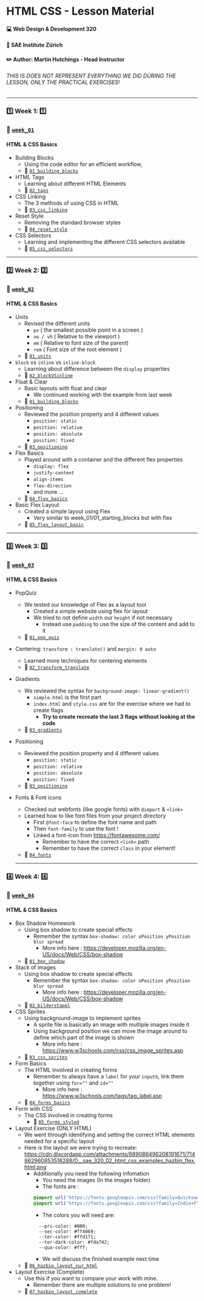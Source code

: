 # HTML CSS - Lesson Material
#### :computer: Web Design & Development 320
#### :school: SAE Institute Zürich
#### :pencil2: Author: Martin Hutchings - Head Instructor

###### THIS IS DOES NOT REPRESENT EVERYTHING WE DID DURING THE LESSON, ONLY THE PRACTICAL EXERCISES!
---

### :one: Week 1: :one:
### :file_folder: [`week_01`](https://github.com/stribis/html_css_wdd320/tree/master/week_01)
#### HTML & CSS Basics

* Building Blocks
  * Using the code editor for an efficient workflow,
  * :file_folder: [`01_building_blocks`](https://github.com/stribis/html_css_wdd320/tree/master/week_01/01_starting_blocks)
* HTML Tags
  * Learning about different HTML Elements
  * :file_folder: [`02_tags`](https://github.com/stribis/html_css_wdd320/tree/master/week_01/02_tags)
* CSS Linking
  * The 3 methods of using CSS in HTML
  * :file_folder: [`03_css_linking`](https://github.com/stribis/html_css_wdd320/tree/master/week_01/03_css_linking)
* Reset Style
  * Removing the standard browser styles
  * :file_folder: [`04_reset_style`](https://github.com/stribis/html_css_wdd320/tree/master/week_01/04_reset_style)
* CSS Selectors
  * Learning and implementing the different CSS selectors available
  * :file_folder: [`05_css_selectors`](https://github.com/stribis/html_css_wdd320/tree/master/week_01/05_css_selectors)

--- 

### :two: Week 2: :two:
### :file_folder: [`week_02`](https://github.com/stribis/html_css_wdd320/tree/master/week_02)
#### HTML & CSS Basics

* Units
  * Revised the different units
    * `px` ( the smallest possible point in a screen )
    * `vw / vh` ( Relative to the viewport )
    * `em` ( Relative to font size of the parent)
    * `rem` ( Font size of the root element )
  * :file_folder: [`01_units`](https://github.com/stribis/html_css_wdd320/tree/master/week_02/01_units)
* `block` vs `inline` vs `inline-block`
  * Learning about difference between the `display` properties
  * :file_folder: [`02_blockVSinline`](https://github.com/stribis/html_css_wdd320/tree/master/week_02/02_blockVSinline)
* Float & Clear
  * Basic layouts with float and clear
    * We continued working with the example from last week
  * :file_folder: [`01_building_blocks`](https://github.com/stribis/html_css_wdd320/tree/master/week_01/01_starting_blocks)
* Positioning
  * Reviewed the position property and 4 different values
    * `position: static`
    * `position: relative`
    * `position: absolute`
    * `position: fixed`
  * :file_folder: [`03_positioning`](https://github.com/stribis/html_css_wdd320/tree/master/week_02/03_positioning)
* Flex Basics
  * Played around with a container and the different flex properties
    * `display: flex`
    * `justify-content`
    * `align-items`
    * `flex-direction`
    * and more ...
  * :file_folder: [`04_flex_basics`](https://github.com/stribis/html_css_wdd320/tree/master/week_02/04_flex_basics)
* Basic Flex Layout
  * Created a simple layout using Flex
    * Very similar to week_01/01_starting_blocks but with flex
  * :file_folder: [`05_flex_layout_basic`](https://github.com/stribis/html_css_wdd320/tree/master/week_02/05_flex_layout_basic)

--- 

### :three: Week 3: :three:
### :file_folder: [`week_03`](https://github.com/stribis/html_css_wdd320/tree/master/week_03)
#### HTML & CSS Basics

* PopQuiz
  * We tested our knowledge of Flex as a layout tool
    * Created a simple website using flex for layout
    * We tried to not define `width` our `height` if not necessary
      * Instead use `padding` to use the size of the content and add to it
  * :file_folder: [`01_pop_quiz`](https://github.com/stribis/html_css_wdd320/tree/master/week_03/01_pop_quiz)
* Centering: `transform : translate()` and `margin: 0 auto`
  * Learned more techniques for centering elements 
  * :file_folder: [`02_transform_translate`](https://github.com/stribis/html_css_wdd320/tree/master/week_03/02_transform_translate)
* Gradients
  * We reviewed the syntax for `background-image: linear-gradient()`
    * `simple.html` is the first part
    * `index.html` and `style.css` are for the exercise where we had to create flags
      * **Try to create recreate the last 3 flags without looking at the code**
  * :file_folder: [`03_gradients`](https://github.com/stribis/html_css_wdd320/tree/master/week_03/03_gradients)
* Positioning
  * Reviewed the position property and 4 different values
    * `position: static`
    * `position: relative`
    * `position: absolute`
    * `position: fixed`
  * :file_folder: [`03_positioning`](https://github.com/stribis/html_css_wdd320/tree/master/week_03/03_positioning)
* Fonts & Font icons
  * Checked out webfonts (like google fonts) with `@import` & `<link>` 
  * Learned how to like font files from your project directory
    * First `@font-face` to define the font name and path
    * Then `font-family` to use the font !
    * Linked a font-icon from https://fontawesome.com/
      * Remember to have the correct `<link>` path
      * Remember to have the correct `class` in your element!
  * :file_folder: [`04_fonts`](https://github.com/stribis/html_css_wdd320/tree/master/week_03/04_fonts)

  ---
### :four: Week 4: :four:
### :file_folder: [`week_04`](https://github.com/stribis/html_css_wdd320/tree/master/week_04)
#### HTML & CSS Basics

* Box Shadow Homework
  * Using box shadow to create special effects
    * Remember the syntax `box-shadow: color xPosition yPosition blur spread`
      * More info here : https://developer.mozilla.org/en-US/docs/Web/CSS/box-shadow
  * :file_folder: [`01_box_shadow`](https://github.com/stribis/html_css_wdd320/tree/master/week_04/01_box_shadow)
* Stack of images
  * Using box shadow to create special effects
    * Remember the syntax `box-shadow: color xPosition yPosition blur spread`
      * More info here : https://developer.mozilla.org/en-US/docs/Web/CSS/box-shadow
  * :file_folder: [`02_bilderstapel`](https://github.com/stribis/html_css_wdd320/tree/master/week_04/02_bilderstapel)
* CSS Sprites
  * Using background-image to implement sprites
    * A sprite file is basically an image with multiple images inside it
    * Using background position we can move the image around to define which part of the image is shown
      * More info here : https://www.w3schools.com/css/css_image_sprites.asp
  * :file_folder: [`03_css_sprites`](https://github.com/stribis/html_css_wdd320/tree/master/week_04/03_css_sprites)
* Form Basics
  * The HTML involved in creating forms
    * Remember to always have a `label` for your `input`s, link them together using `for=""` and `id=""`
      * More info here : https://www.w3schools.com/tags/tag_label.asp
  * :file_folder: [`04_forms_basics`](https://github.com/stribis/html_css_wdd320/tree/master/week_04/04_forms_basics)
* Form with CSS
  * The CSS involved in creating forms
    * :file_folder: [`05_forms_styled`](https://github.com/stribis/html_css_wdd320/tree/master/week_04/05_forms_styled)
* Layout Exercise (ONLY HTML)
  * We went through identifying and setting the correct HTML elements needed for a specific layout
  * Here is the layout we were trying to recreate: https://cdn.discordapp.com/attachments/689086496208191671/714862960853516288/D__sae_320_02_html_css_examples_hazbin_flex.html.png
    * Additionally you need the following infomation
      * You need the images (In the images folder)
      * The fonts are :
      ```css
      @import url('https://fonts.googleapis.com/css?family=Quicksand&display=swap');
      @import url('https://fonts.googleapis.com/css?family=Indie+Flower&display=swap');
      ```
      * The colors you will need are:
      ```
        --pri-color: #000;
        --sec-color: #ff4069;
        --ter-color: #ffd171;
        --ter-dark-color: #fda742;
        --qua-color: #fff;
      ```
      * We will discuss the finished example next time
  * :file_folder: [`06_hazbin_layout_nur_html`](https://github.com/stribis/html_css_wdd320/tree/master/week_04/06_hazbin_layout_nur_html)
* Layout Exercise (Complete)
  * Use this if you want to compare your work with mine. 
    * Remember there are multiple solutions to one problem!
  * :file_folder: [`07_hazbin_layout_complete`](https://github.com/stribis/html_css_wdd320/tree/master/week_04/07_hazbin_layout_complete)